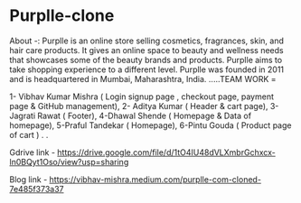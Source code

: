 # Purplle-clone
About -: Purplle is an online store selling cosmetics, fragrances, skin, and hair care products. 
It gives an online space to beauty and wellness needs that showcases some of the beauty brands and products.
Purplle aims to take shopping experience to a different level. 
Purplle was founded in 2011 and is headquartered in Mumbai, Maharashtra, India.
.....TEAM WORK  =
   
1- Vibhav Kumar Mishra ( Login signup page , checkout page, payment page & GitHub management),
2- Aditya Kumar ( Header & cart page),
3-Jagrati Rawat ( Footer),
4-Dhawal Shende ( Homepage & Data of homepage),
5-Praful Tandekar ( Homepage),
6-Pintu Gouda ( Product page of cart )
.
.

Gdrive link - https://drive.google.com/file/d/1tO4IU48dVLXmbrGchxcx-ln0BQyt1Oso/view?usp=sharing

Blog link - https://vibhav-mishra.medium.com/purplle-com-cloned-7e485f373a37
